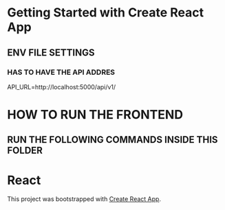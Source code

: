 # Getting Started with Create React App

## ENV FILE SETTINGS

### HAS TO HAVE THE API ADDRES
 
API_URL=http://localhost:5000/api/v1/


# HOW TO RUN THE FRONTEND

## RUN THE FOLLOWING COMMANDS INSIDE THIS FOLDER 




# React
This project was bootstrapped with [Create React App](https://github.com/facebook/create-react-app).
